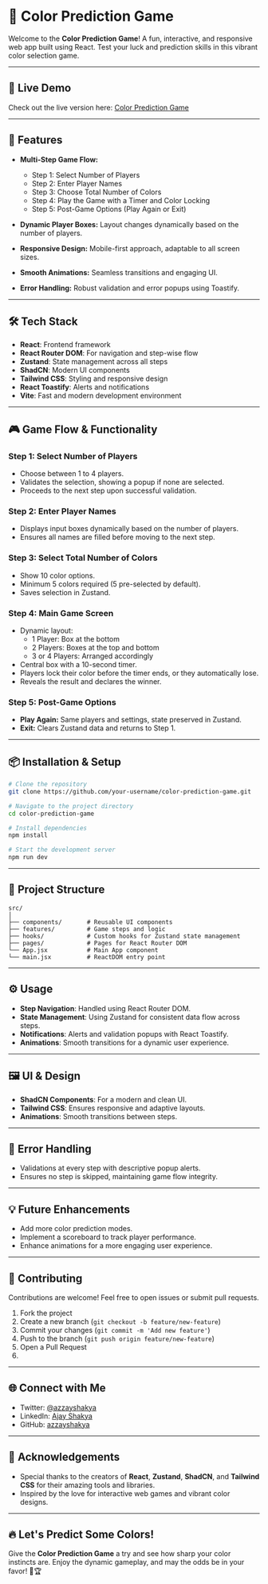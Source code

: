 # 🎨 Color Prediction Game

Welcome to the **Color Prediction Game**! A fun, interactive, and responsive web app built using React. Test your luck and prediction skills in this vibrant color selection game. 

---

## 🚀 Live Demo

Check out the live version here: [Color Prediction Game](#)

---

## 🎯 Features

- **Multi-Step Game Flow:** 
  - Step 1: Select Number of Players
  - Step 2: Enter Player Names
  - Step 3: Choose Total Number of Colors
  - Step 4: Play the Game with a Timer and Color Locking
  - Step 5: Post-Game Options (Play Again or Exit)

- **Dynamic Player Boxes:** Layout changes dynamically based on the number of players.

- **Responsive Design:** Mobile-first approach, adaptable to all screen sizes.

- **Smooth Animations:** Seamless transitions and engaging UI.

- **Error Handling:** Robust validation and error popups using Toastify.

---

## 🛠️ Tech Stack

- **React**: Frontend framework
- **React Router DOM**: For navigation and step-wise flow
- **Zustand**: State management across all steps
- **ShadCN**: Modern UI components
- **Tailwind CSS**: Styling and responsive design
- **React Toastify**: Alerts and notifications
- **Vite**: Fast and modern development environment

---

## 🎮 Game Flow & Functionality

### Step 1: Select Number of Players
- Choose between 1 to 4 players.
- Validates the selection, showing a popup if none are selected.
- Proceeds to the next step upon successful validation.

### Step 2: Enter Player Names
- Displays input boxes dynamically based on the number of players.
- Ensures all names are filled before moving to the next step.

### Step 3: Select Total Number of Colors
- Show 10 color options.
- Minimum 5 colors required (5 pre-selected by default).
- Saves selection in Zustand.

### Step 4: Main Game Screen
- Dynamic layout:
  - 1 Player: Box at the bottom
  - 2 Players: Boxes at the top and bottom
  - 3 or 4 Players: Arranged accordingly
- Central box with a 10-second timer.
- Players lock their color before the timer ends, or they automatically lose.
- Reveals the result and declares the winner.

### Step 5: Post-Game Options
- **Play Again:** Same players and settings, state preserved in Zustand.
- **Exit:** Clears Zustand data and returns to Step 1.

---

## 📦 Installation & Setup

```bash
# Clone the repository
git clone https://github.com/your-username/color-prediction-game.git

# Navigate to the project directory
cd color-prediction-game

# Install dependencies
npm install

# Start the development server
npm run dev
```

---

## 📁 Project Structure

```
src/
│
├── components/       # Reusable UI components
├── features/         # Game steps and logic
├── hooks/            # Custom hooks for Zustand state management
├── pages/            # Pages for React Router DOM
└── App.jsx           # Main App component
└── main.jsx          # ReactDOM entry point
```

---

## ⚙️ Usage

- **Step Navigation**: Handled using React Router DOM.
- **State Management**: Using Zustand for consistent data flow across steps.
- **Notifications**: Alerts and validation popups with React Toastify.
- **Animations**: Smooth transitions for a dynamic user experience.

---

## 🖼️ UI & Design

- **ShadCN Components**: For a modern and clean UI.
- **Tailwind CSS**: Ensures responsive and adaptive layouts.
- **Animations**: Smooth transitions between steps.

---

## 🛑 Error Handling

- Validations at every step with descriptive popup alerts.
- Ensures no step is skipped, maintaining game flow integrity.

---

## 💡 Future Enhancements

- Add more color prediction modes.
- Implement a scoreboard to track player performance.
- Enhance animations for a more engaging user experience.

---

## 🤝 Contributing

Contributions are welcome! Feel free to open issues or submit pull requests.

1. Fork the project
2. Create a new branch (`git checkout -b feature/new-feature`)
3. Commit your changes (`git commit -m 'Add new feature'`)
4. Push to the branch (`git push origin feature/new-feature`)
5. Open a Pull Request
6. 
---

## 🌐 Connect with Me

- Twitter: [@azzayshakya](https://twitter.com/azzayshakya)
- LinkedIn: [Ajay Shakya](https://www.linkedin.com/in/azzayshakya)
- GitHub: [azzayshakya](https://github.com/azzayshakya)

---

## 🎉 Acknowledgements

- Special thanks to the creators of **React**, **Zustand**, **ShadCN**, and **Tailwind CSS** for their amazing tools and libraries.
- Inspired by the love for interactive web games and vibrant color designs.

---

## 🔥 Let's Predict Some Colors!

Give the **Color Prediction Game** a try and see how sharp your color instincts are. Enjoy the dynamic gameplay, and may the odds be in your favor! 🎨🏆
